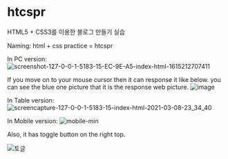# htcspr
HTML5 + CSS3를 이용한 블로그 만들기 실습

Naming:
html + css practice = htcspr


In PC version:
![screenshot-127-0-0-1-5183-15-EC-9E-A5-index-html-1615212707411](https://user-images.githubusercontent.com/4402346/110332504-be6f1280-8063-11eb-9a73-f70a6e0e922b.png)



If you move on to your mouse cursor then it can response it like below.
you can see the blue one picture that it is the response web picture.
![image](https://user-images.githubusercontent.com/4402346/110332042-32f58180-8063-11eb-8db5-099194ccf749.png)



In Table version:
![screencapture-127-0-0-1-5183-15-index-html-2021-03-08-23_34_40](https://user-images.githubusercontent.com/4402346/110335303-0a6f8680-8067-11eb-9e35-a9ca0d5d671f.png)


In Mobile version:
![mobile-min](https://user-images.githubusercontent.com/4402346/110334882-97661000-8066-11eb-83cb-b5e187c8dc32.png)

Also, it has toggle button on the right top.

![토글](https://user-images.githubusercontent.com/4402346/110335416-270bbe80-8067-11eb-91b6-778fc9a05ac8.PNG)




